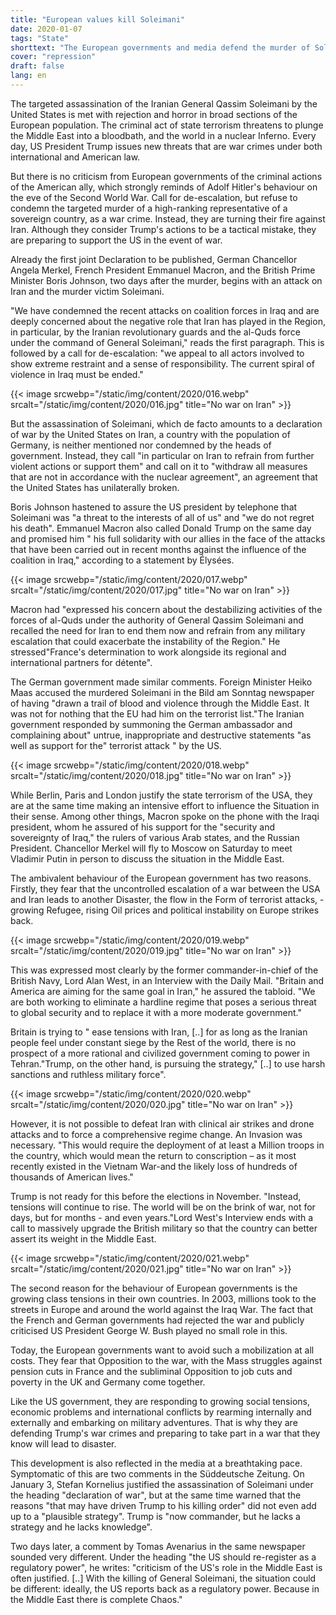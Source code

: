 ```yaml
---
title: "European values kill Soleimani"
date: 2020-01-07
tags: "State"
shorttext: "The European governments and media defend the murder of Soleimani and wonder that China is laughing at the criminals."
cover: "repression"
draft: false
lang: en
---
```


The targeted assassination of the Iranian General Qassim Soleimani by the United States is met with rejection and horror in broad sections of the European population. The criminal act of state terrorism threatens to plunge the Middle East into a bloodbath, and the world in a nuclear Inferno. Every day, US President Trump issues new threats that are war crimes under both international and American law.

But there is no criticism from European governments of the criminal actions of the American ally, which strongly reminds of Adolf Hitler's behaviour on the eve of the Second World War. Call for de-escalation, but refuse to condemn the targeted murder of a high-ranking representative of a sovereign country, as a war crime. Instead, they are turning their fire against Iran. Although they consider Trump's actions to be a tactical mistake, they are preparing to support the US in the event of war.

Already the first joint Declaration to be published, German Chancellor Angela Merkel, French President Emmanuel Macron, and the British Prime Minister Boris Johnson, two days after the murder, begins with an attack on Iran and the murder victim Soleimani.

"We have condemned the recent attacks on coalition forces in Iraq and are deeply concerned about the negative role that Iran has played in the Region, in particular, by the Iranian revolutionary guards and the al-Quds force under the command of General Soleimani," reads the first paragraph. This is followed by a call for de-escalation: "we appeal to all actors involved to show extreme restraint and a sense of responsibility. The current spiral of violence in Iraq must be ended."

{{< image srcwebp="/static/img/content/2020/016.webp" srcalt="/static/img/content/2020/016.jpg" title="No war on Iran" >}}

But the assassination of Soleimani, which de facto amounts to a declaration of war by the United States on Iran, a country with the population of Germany, is neither mentioned nor condemned by the heads of government. Instead, they call "in particular on Iran to refrain from further violent actions or support them" and call on it to "withdraw all measures that are not in accordance with the nuclear agreement", an agreement that the United States has unilaterally broken.

Boris Johnson hastened to assure the US president by telephone that Soleimani was "a threat to the interests of all of us" and "we do not regret his death". Emmanuel Macron also called Donald Trump on the same day and promised him " his full solidarity with our allies in the face of the attacks that have been carried out in recent months against the influence of the coalition in Iraq," according to a statement by Élysées.

{{< image srcwebp="/static/img/content/2020/017.webp" srcalt="/static/img/content/2020/017.jpg" title="No war on Iran" >}}

Macron had "expressed his concern about the destabilizing activities of the forces of al-Quds under the authority of General Qassim Soleimani and recalled the need for Iran to end them now and refrain from any military escalation that could exacerbate the instability of the Region." He stressed"France's determination to work alongside its regional and international partners for détente".

The German government made similar comments. Foreign Minister Heiko Maas accused the murdered Soleimani in the Bild am Sonntag newspaper of having "drawn a trail of blood and violence through the Middle East. It was not for nothing that the EU had him on the terrorist list."The Iranian government responded by summoning the German ambassador and complaining about" untrue, inappropriate and destructive statements "as well as support for the" terrorist attack " by the US.

{{< image srcwebp="/static/img/content/2020/018.webp" srcalt="/static/img/content/2020/018.jpg" title="No war on Iran" >}}

While Berlin, Paris and London justify the state terrorism of the USA, they are at the same time making an intensive effort to influence the Situation in their sense. Among other things, Macron spoke on the phone with the Iraqi president, whom he assured of his support for the "security and sovereignty of Iraq," the rulers of various Arab states, and the Russian President. Chancellor Merkel will fly to Moscow on Saturday to meet Vladimir Putin in person to discuss the situation in the Middle East.

The ambivalent behaviour of the European government has two reasons. Firstly, they fear that the uncontrolled escalation of a war between the USA and Iran leads to another Disaster, the flow in the Form of terrorist attacks, - growing Refugee, rising Oil prices and political instability on Europe strikes back.

{{< image srcwebp="/static/img/content/2020/019.webp" srcalt="/static/img/content/2020/019.jpg" title="No war on Iran" >}}

This was expressed most clearly by the former commander-in-chief of the British Navy, Lord Alan West, in an Interview with the Daily Mail. "Britain and America are aiming for the same goal in Iran," he assured the tabloid. "We are both working to eliminate a hardline regime that poses a serious threat to global security and to replace it with a more moderate government."

Britain is trying to " ease tensions with Iran, [..] for as long as the Iranian people feel under constant siege by the Rest of the world, there is no prospect of a more rational and civilized government coming to power in Tehran."Trump, on the other hand, is pursuing the strategy," [..] to use harsh sanctions and ruthless military force".

{{< image srcwebp="/static/img/content/2020/020.webp" srcalt="/static/img/content/2020/020.jpg" title="No war on Iran" >}}

However, it is not possible to defeat Iran with clinical air strikes and drone attacks and to force a comprehensive regime change. An Invasion was necessary. "This would require the deployment of at least a Million troops in the country, which would mean the return to conscription – as it most recently existed in the Vietnam War-and the likely loss of hundreds of thousands of American lives."

Trump is not ready for this before the elections in November. "Instead, tensions will continue to rise. The world will be on the brink of war, not for days, but for months - and even years."Lord West's Interview ends with a call to massively upgrade the British military so that the country can better assert its weight in the Middle East.

{{< image srcwebp="/static/img/content/2020/021.webp" srcalt="/static/img/content/2020/021.jpg" title="No war on Iran" >}}

The second reason for the behaviour of European governments is the growing class tensions in their own countries. In 2003, millions took to the streets in Europe and around the world against the Iraq War. The fact that the French and German governments had rejected the war and publicly criticised US President George W. Bush played no small role in this.

Today, the European governments want to avoid such a mobilization at all costs. They fear that Opposition to the war, with the Mass struggles against pension cuts in France and the subliminal Opposition to job cuts and poverty in the UK and Germany come together.

Like the US government, they are responding to growing social tensions, economic problems and international conflicts by rearming internally and externally and embarking on military adventures. That is why they are defending Trump's war crimes and preparing to take part in a war that they know will lead to disaster.

This development is also reflected in the media at a breathtaking pace. Symptomatic of this are two comments in the Süddeutsche Zeitung. On January 3, Stefan Kornelius justified the assassination of Soleimani under the heading "declaration of war", but at the same time warned that the reasons "that may have driven Trump to his killing order" did not even add up to a "plausible strategy". Trump is "now commander, but he lacks a strategy and he lacks knowledge".

Two days later, a comment by Tomas Avenarius in the same newspaper sounded very different. Under the heading "the US should re-register as a regulatory power", he writes: "criticism of the US's role in the Middle East is often justified. [..] With the killing of General Soleimani, the situation could be different: ideally, the US reports back as a regulatory power. Because in the Middle East there is complete Chaos."
